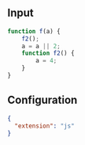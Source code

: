 
## Input
```javascript input
function f(a) {
    f2();
    a = a || 2;
    function f2() {
        a = 4;
    }
}
```

## Configuration
```json configuration
{
  "extension": "js"
}
```
